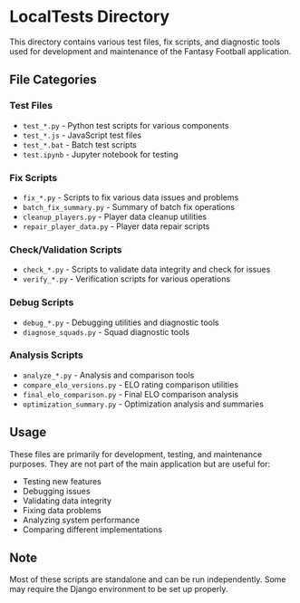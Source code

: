 # LocalTests Directory

This directory contains various test files, fix scripts, and diagnostic tools used for development and maintenance of the Fantasy Football application.

## File Categories

### Test Files
- `test_*.py` - Python test scripts for various components
- `test_*.js` - JavaScript test files
- `test_*.bat` - Batch test scripts
- `test.ipynb` - Jupyter notebook for testing

### Fix Scripts
- `fix_*.py` - Scripts to fix various data issues and problems
- `batch_fix_summary.py` - Summary of batch fix operations
- `cleanup_players.py` - Player data cleanup utilities
- `repair_player_data.py` - Player data repair scripts

### Check/Validation Scripts
- `check_*.py` - Scripts to validate data integrity and check for issues
- `verify_*.py` - Verification scripts for various operations

### Debug Scripts
- `debug_*.py` - Debugging utilities and diagnostic tools
- `diagnose_squads.py` - Squad diagnostic tools

### Analysis Scripts
- `analyze_*.py` - Analysis and comparison tools
- `compare_elo_versions.py` - ELO rating comparison utilities
- `final_elo_comparison.py` - Final ELO comparison analysis
- `optimization_summary.py` - Optimization analysis and summaries

## Usage

These files are primarily for development, testing, and maintenance purposes. They are not part of the main application but are useful for:

- Testing new features
- Debugging issues
- Validating data integrity
- Fixing data problems
- Analyzing system performance
- Comparing different implementations

## Note

Most of these scripts are standalone and can be run independently. Some may require the Django environment to be set up properly.